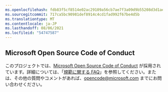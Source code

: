 ```yaml
---
ms.openlocfilehash: fdb83f5cf8514e02ac29109a56cb7ae7f3a09d9b55208d3d1aea7d77041cc39d
ms.sourcegitcommit: 717ca5bc90981def8914c4cd1fad992f67be4d5b
ms.translationtype: MT
ms.contentlocale: ja-JP
ms.lasthandoff: 08/06/2021
ms.locfileid: "54747587"
---
```

## <a name="microsoft-open-source-code-of-conduct"></a>Microsoft Open Source Code of Conduct
このプロジェクトでは、[Microsoft Open Source Code of Conduct](https://opensource.microsoft.com/codeofconduct/) が採用されています。詳細については、「[規範に関する FAQ](https://opensource.microsoft.com/codeofconduct/faq/)」を参照してください。または、その他の質問やコメントがあれば、[opencode@microsoft.com](mailto:opencode@microsoft.com) までにお問い合わせください。
